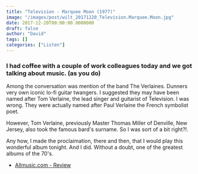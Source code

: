 ```yaml
---
title: "Television - Marquee Moon (1977)"
image: "/images/post/wilt_20171220_Television.Marquee.Moon.jpg"
date: 2017-12-20T00:00:00.0000000
draft: false
author: "David"
tags: []
categories: ["Listen"]
---
```

### I had coffee with a couple of work colleagues today and we got talking about music. (as you do)  
  
Among the conversation was mention of the band The Verlaines. Dunners very own iconic lo-fi guitar twangers. I suggested they may have been named after Tom Verlaine, the lead singer and guitarist of Television. I was wrong. They were actually named after Paul Verlaine the French symbolist poet.  
  
However, Tom Verlaine, previously Master Thomas Miller of Denville, New Jersey, also took the famous bard's surname. So I was sort of a bit right?!. 

 Any how, I made the proclaimation, there and then, that I would play this wonderful album tonight. And I did. Without a doubt, one of the greatest albums of the 70's.  

-  [Allmusic.com - Review](https://www.allmusic.com/album/marquee-moon-mw0000193524)